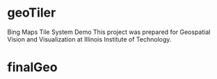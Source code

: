 # geoTiler
Bing Maps Tile System Demo 
This project was prepared for Geospatial Vision and Visualization at Illinois Institute of Technology. 
# finalGeo
